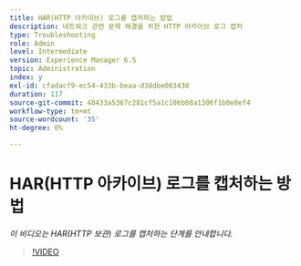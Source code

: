 ```yaml
---
title: HAR(HTTP 아카이브) 로그를 캡처하는 방법
description: 네트워크 관련 문제 해결을 위한 HTTP 아카이브 로그 캡처
type: Troubleshooting
role: Admin
level: Intermediate
version: Experience Manager 6.5
topic: Administration
index: y
exl-id: cfadacf9-ec54-433b-beaa-d38dbe003438
duration: 117
source-git-commit: 48433a5367c281cf5a1c106b08a1306f1b0e8ef4
workflow-type: tm+mt
source-wordcount: '35'
ht-degree: 0%

---
```


# HAR(HTTP 아카이브) 로그를 캡처하는 방법

*이 비디오는 HAR(HTTP 보관) 로그를 캡처하는 단계를 안내합니다.*

>[!VIDEO](https://video.tv.adobe.com/v/3417177?quality=12&learn=on&captions=kor)
